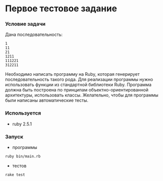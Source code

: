 # Первое тестовое задание
### Условие задачи

Дана последовательность:

```
1
11
21
1211
111221
312211
```

Необходимо написать программу на Ruby, которая генерирует последовательность такого рода. Для реализации программы нужно использовать функции из стандартной библиотеки Ruby. Программа должна быть построена по принципам объектно-ориентированной архитектуры, использовать классы. Желательно, чтобы для программы были написаны автоматические тесты.

### Используется
* ruby 2.5.1

### Запуск
* программы
```bash
ruby bin/main.rb
```
* тестов
```bash
rake test
```
